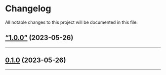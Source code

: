 <!--- BEGIN HEADER -->
# Changelog

All notable changes to this project will be documented in this file.
<!--- END HEADER -->

## [“1.0.0”](https://github.com/AlexTsai1998/Laravel-simple/compare/d6068c851b8650a2ce2b2b125995139144336784...v“1.0.0”) (2023-05-26)


---

## [0.1.0](https://github.com/AlexTsai1998/Laravel-simple/compare/d6068c851b8650a2ce2b2b125995139144336784...v0.1.0) (2023-05-26)


---

